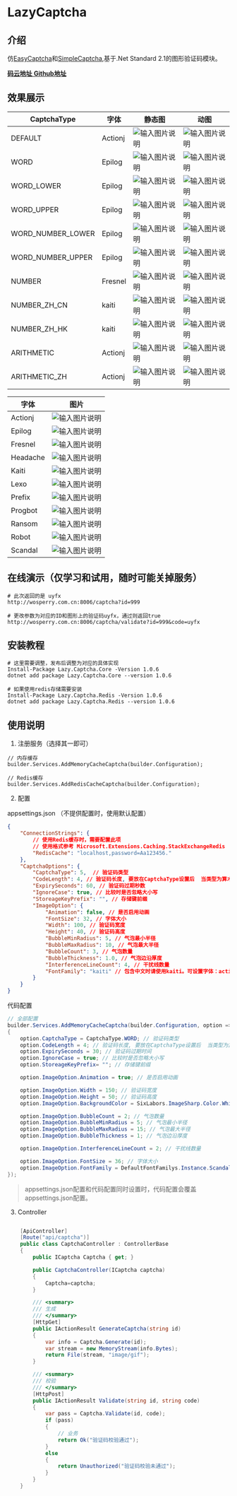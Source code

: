 # LazyCaptcha

## 介绍
仿[EasyCaptcha](https://gitee.com/ele-admin/EasyCaptcha)和[SimpleCaptcha](https://github.com/1992w/SimpleCaptcha),基于.Net Standard 2.1的图形验证码模块。

[ **码云地址** ](https://gitee.com/pojianbing/lazy-captcha)
[ **Github地址** ](https://github.com/pojianbing/LazyCaptcha)

## 效果展示

|  CaptchaType |  字体 |静态图 |  动图|
|---|---|---|---|
|  DEFAULT |Actionj| ![输入图片说明](Images/DEFAULT_N.gif)  | ![输入图片说明](Images/DEFAULT_G.gif) |
|  WORD |Epilog| ![输入图片说明](Images/WORD_N.gif)  | ![输入图片说明](Images/WORD_G.gif) |
|  WORD_LOWER|Epilog| ![输入图片说明](Images/WORD_LOWER_N.gif)  | ![输入图片说明](Images/WORD_LOWER_G.gif) |
|  WORD_UPPER|Epilog| ![输入图片说明](Images/WORD_UPPER_G.gif)  | ![输入图片说明](Images/WORD_UPPER_N.gif) |
|  WORD_NUMBER_LOWER|Epilog| ![输入图片说明](Images/WORD_NUMBER_LOWER_N.gif)  | ![输入图片说明](Images/WORD_NUMBER_LOWER_G.gif) |
|  WORD_NUMBER_UPPER|Epilog| ![输入图片说明](Images/WORD_NUMBER_UPPER_N.gif)  | ![输入图片说明](Images/WORD_NUMBER_UPPER_G.gif) |
|  NUMBER|Fresnel| ![输入图片说明](Images/NUMBER_N.gif)  | ![输入图片说明](Images/NUMBER_G.gif) |
|  NUMBER_ZH_CN|kaiti| ![输入图片说明](Images/NUMBER_ZH_CN.gif)  | ![输入图片说明](Images/NUMBER_ZH_CN_G.gif) |
|  NUMBER_ZH_HK|kaiti| ![输入图片说明](Images/NUMBER_ZH_HK_N.gif)  | ![输入图片说明](Images/NUMBER_ZH_HK_G.gif) |
|  ARITHMETIC|Actionj| ![输入图片说明](Images/ARITHMETIC_N.gif)  | ![输入图片说明](Images/ARITHMETIC_G.gif) |
|  ARITHMETIC_ZH|Actionj| ![输入图片说明](Images/ARITHMETIC_ZH_N.gif)  | ![输入图片说明](Images/ARITHMETIC_ZH_G.gif) |


|  字体 | 图片  |
|---|---|
|  Actionj |  ![输入图片说明](Images/Font_Actionj.gif) |
|  Epilog|  ![输入图片说明](Images/Font_Epilog.gif) |
|  Fresnel|  ![输入图片说明](Images/Font_Fresnel.gif) |
|  Headache|  ![输入图片说明](Images/Font_Headache.gif) |
|  Kaiti|  ![输入图片说明](Images/Font_Kaiti.gif) |
|  Lexo|  ![输入图片说明](Images/Font_Lexo.gif) |
|  Prefix|  ![输入图片说明](Images/Font_Prefix.gif) |
|  Progbot|  ![输入图片说明](Images/Font_Progbot.gif) |
|  Ransom|  ![输入图片说明](Images/Font_Ransom.gif) |
|  Robot|  ![输入图片说明](Images/Font_Robot.gif) |
|  Scandal|  ![输入图片说明](Images/Font_Scandal.gif) |



## 在线演示（仅学习和试用，随时可能关掉服务）

``` shell
# 此次返回的是 uyfx
http://wosperry.com.cn:8006/captcha?id=999

# 更改参数为对应的ID和图形上的验证码uyfx，通过则返回true
http://wosperry.com.cn:8006/captcha/validate?id=999&code=uyfx

```



## 安装教程

``` shell
# 这里需要调整，发布后调整为对应的具体实现
Install-Package Lazy.Captcha.Core -Version 1.0.6   
dotnet add package Lazy.Captcha.Core --version 1.0.6

# 如果使用redis存储需要安装
Install-Package Lazy.Captcha.Redis -Version 1.0.6
dotnet add package Lazy.Captcha.Redis --version 1.0.6
```



## 使用说明

1. 注册服务（选择其一即可）

```
// 内存缓存
builder.Services.AddMemoryCacheCaptcha(builder.Configuration); 

// Redis缓存
builder.Services.AddRedisCacheCaptcha(builder.Configuration);

```

2. 配置   
    
appsettings.json （不提供配置时，使用默认配置）

``` json
{
    "ConnectionStrings": {
        // 使用Redis缓存时，需要配置此项
        // 使用格式参考 Microsoft.Extensions.Caching.StackExchangeRedis
        "RedisCache": "localhost,password=Aa123456." 
    },
    "CaptchaOptions": {
        "CaptchaType": 5,  // 验证码类型
        "CodeLength": 4, // 验证码长度, 要放在CaptchaType设置后  当类型为算术表达式时，长度代表操作的个数
        "ExpirySeconds": 60, // 验证码过期秒数
        "IgnoreCase": true, // 比较时是否忽略大小写
        "StoreageKeyPrefix": "", // 存储键前缀
        "ImageOption": {
            "Animation": false, // 是否启用动画
            "FontSize": 32, // 字体大小
            "Width": 100, // 验证码宽度
            "Height": 40, // 验证码高度
            "BubbleMinRadius": 5, // 气泡最小半径
            "BubbleMaxRadius": 10, // 气泡最大半径
            "BubbleCount": 3, // 气泡数量
            "BubbleThickness": 1.0, // 气泡边沿厚度
            "InterferenceLineCount": 4, // 干扰线数量
            "FontFamily": "kaiti" // 包含中文时请使用kaiti。可设置字体：actionj,epilog,fresnel,headache,lexo,prefix,progbot,ransom,robot,scandal,kaiti
        }
    }
}
```

代码配置

```csharp
// 全部配置
builder.Services.AddMemoryCacheCaptcha(builder.Configuration, option =>
{
    option.CaptchaType = CaptchaType.WORD; // 验证码类型
    option.CodeLength = 4; // 验证码长度, 要放在CaptchaType设置后  当类型为算术表达式时，长度代表操作的个数
    option.ExpirySeconds = 30; // 验证码过期时间
    option.IgnoreCase = true; // 比较时是否忽略大小写
    option.StoreageKeyPrefix= ""; // 存储键前缀

    option.ImageOption.Animation = true; // 是否启用动画

    option.ImageOption.Width = 150; // 验证码宽度
    option.ImageOption.Height = 50; // 验证码高度
    option.ImageOption.BackgroundColor = SixLabors.ImageSharp.Color.White; // 验证码背景色

    option.ImageOption.BubbleCount = 2; // 气泡数量
    option.ImageOption.BubbleMinRadius = 5; // 气泡最小半径
    option.ImageOption.BubbleMaxRadius = 15; // 气泡最大半径
    option.ImageOption.BubbleThickness = 1; // 气泡边沿厚度

    option.ImageOption.InterferenceLineCount = 2; // 干扰线数量

    option.ImageOption.FontSize = 36; // 字体大小
    option.ImageOption.FontFamily = DefaultFontFamilys.Instance.Scandal; // 字体，中文使用kaiti，其他字符可根据喜好设置（可能部分转字符会出现绘制不出的情况）。
});
```

> appsettings.json配置和代码配置同时设置时，代码配置会覆盖appsettings.json配置。

3. Controller

```csharp

    [ApiController]
    [Route("api/captcha")]
    public class CaptchaController : ControllerBase
    {
        public ICaptcha Captcha { get; }

        public CaptchaController(ICaptcha captcha)
        {
            Captcha=captcha;
        }

        /// <summary>
        /// 生成
        /// </summary>
        [HttpGet]
        public IActionResult GenerateCaptcha(string id)
        {
            var info = Captcha.Generate(id);
            var stream = new MemoryStream(info.Bytes);
            return File(stream, "image/gif");
        }

        /// <summary>
        /// 校验
        /// </summary>
        [HttpPost]
        public IActionResult Validate(string id, string code)
        {
            var pass = Captcha.Validate(id, code);
            if (pass)
            {
                // 业务
                return Ok("验证码校验通过");
            }
            else
            {
                return Unauthorized("验证码校验未通过");
            }
        }
    }
```



